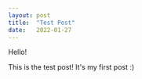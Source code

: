 ```yaml
---
layout: post
title:  "Test Post"
date:   2022-01-27
---
```


<p class="intro"><span class="dropcap">H</span>ello!</p>

This is the test post! It's my first post :)